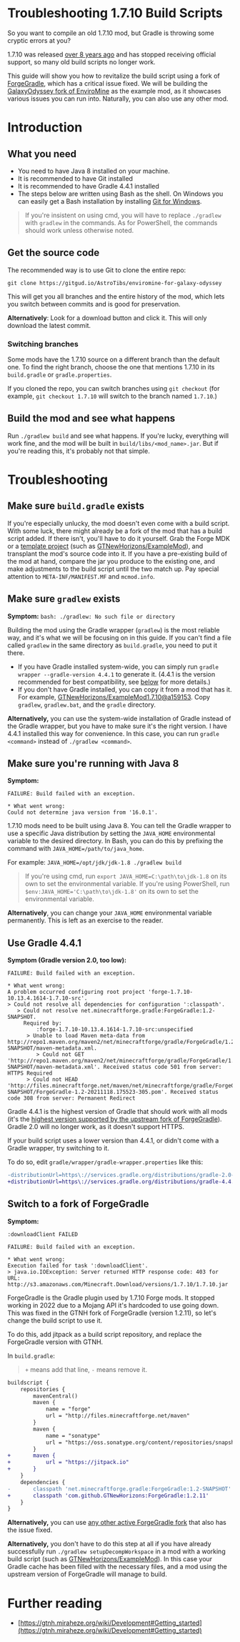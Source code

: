 # Troubleshooting 1.7.10 Build Scripts

So you want to compile an old 1.7.10 mod, but Gradle is throwing some cryptic errors at you?

1.7.10 was released [over 8 years ago](https://howoldisminecraft1710.today/) and has stopped receiving official support, so many old build scripts no longer work.

This guide will show you how to revitalize the build script using a fork of [ForgeGradle](forgegradle.md), which has a critical issue fixed. We will be building the [GalaxyOdyssey fork of EnviroMine](https://gitgud.io/AstroTibs/enviromine-for-galaxy-odyssey) as the example mod, as it showcases various issues you can run into. Naturally, you can also use any other mod.

# Introduction

## What you need
* You need to have Java 8 installed on your machine.
* It is recommended to have Git installed
* It is recommended to have Gradle 4.4.1 installed
* The steps below are written using Bash as the shell. On Windows you can easily get a Bash installation by installing [Git for Windows](https://git-scm.com/download/win).

> If you're insistent on using cmd, you will have to replace `./gradlew` with `gradlew` in the commands. As for PowerShell, the commands should work unless otherwise noted.

## Get the source code

The recommended way is to use Git to clone the entire repo:
```
git clone https://gitgud.io/AstroTibs/enviromine-for-galaxy-odyssey
```
This will get you all branches and the entire history of the mod, which lets you switch between commits and is good for preservation.

**Alternatively**: Look for a download button and click it. This will only download the latest commit.

### Switching branches

Some mods have the 1.7.10 source on a different branch than the default one. To find the right branch, choose the one that mentions 1.7.10 in its `build.gradle` or `gradle.properties`.

If you cloned the repo, you can switch branches using `git checkout` (for example, `git checkout 1.7.10` will switch to the branch named `1.7.10`.)

## Build the mod and see what happens

Run `./gradlew build` and see what happens. If you're lucky, everything will work fine, and the mod will be built in `build/libs/<mod_name>.jar`. But if you're reading this, it's probably not that simple.

# Troubleshooting

## Make sure `build.gradle` exists

If you're especially unlucky, the mod doesn't even come with a build script. With some luck, there might already be a fork of the mod that has a build script added. If there isn't, you'll have to do it yourself. Grab the Forge MDK or a [template project](forge-workspace-setup.md#template-projects) (such as [GTNewHorizons/ExampleMod](https://github.com/GTNewHorizons/ExampleMod1.7.10)), and transplant the mod's source code into it. If you have a pre-existing build of the mod at hand, compare the jar you produce to the existing one, and make adjustments to the build script until the two match up. Pay special attention to `META-INF/MANIFEST.MF` and `mcmod.info`.

## Make sure `gradlew` exists

**Symptom:** `bash: ./gradlew: No such file or directory` 

Building the mod using the Gradle wrapper (`gradlew`) is the most reliable way, and it's what we will be focusing on in this guide. If you can't find a file called `gradlew` in the same directory as `build.gradle`, you need to put it there.

* If you have Gradle installed system-wide, you can simply run `gradle wrapper --gradle-version 4.4.1` to generate it. (4.4.1 is the version recommended for best compatibility, see [below](#use-gradle-441) for more details.)
* If you don't have Gradle installed, you can copy it from a mod that has it. For example, [GTNewHorizons/ExampleMod1.7.10@a159153](https://github.com/GTNewHorizons/ExampleMod1.7.10/tree/a15915363a5a46dc609d3de46c069bcb8b4db527). Copy `gradlew`, `gradlew.bat`, and the `gradle` directory.

**Alternatively,** you can use the system-wide installation of Gradle instead of the Gradle wrapper, but you have to make sure it's the right version. I have 4.4.1 installed this way for convenience. In this case, you can run `gradle <command>` instead of `./gradlew <command>`.

## Make sure you're running with Java 8

**Symptom:**
```
FAILURE: Build failed with an exception.

* What went wrong:
Could not determine java version from '16.0.1'.
```
1.7.10 mods need to be built using Java 8. You can tell the Gradle wrapper to use a specific Java distribution by setting the `JAVA_HOME` environmental variable to the desired directory. In Bash, you can do this by prefixing the command with `JAVA_HOME=/path/to/java_home`.

For example: `JAVA_HOME=/opt/jdk/jdk-1.8 ./gradlew build`

> If you're using cmd, run `export JAVA_HOME=C:\path\to\jdk-1.8` on its own to set the environmental variable.
> If you're using PowerShell, run `$env:JAVA_HOME='C:\path\to\jdk-1.8'` on its own to set the environmental variable.

**Alternatively**, you can change your `JAVA_HOME` environmental variable permanently. This is left as an exercise to the reader.

## Use Gradle 4.4.1

**Symptom (Gradle version 2.0, too low):**
```
FAILURE: Build failed with an exception.

* What went wrong:
A problem occurred configuring root project 'forge-1.7.10-10.13.4.1614-1.7.10-src'.
> Could not resolve all dependencies for configuration ':classpath'.
   > Could not resolve net.minecraftforge.gradle:ForgeGradle:1.2-SNAPSHOT.
     Required by:
         :forge-1.7.10-10.13.4.1614-1.7.10-src:unspecified
      > Unable to load Maven meta-data from http://repo1.maven.org/maven2/net/minecraftforge/gradle/ForgeGradle/1.2-SNAPSHOT/maven-metadata.xml.
         > Could not GET 'http://repo1.maven.org/maven2/net/minecraftforge/gradle/ForgeGradle/1.2-SNAPSHOT/maven-metadata.xml'. Received status code 501 from server: HTTPS Required
      > Could not HEAD 'http://files.minecraftforge.net/maven/net/minecraftforge/gradle/ForgeGradle/1.2-SNAPSHOT/ForgeGradle-1.2-20211118.175523-305.pom'. Received status code 308 from server: Permanent Redirect
```

Gradle 4.4.1 is the highest version of Gradle that should work with all mods (it's the [highest version supported by the upstream fork of ForgeGradle](https://github.com/MinecraftModDevelopment/Modding-Resources/blob/master/version_info.md)). Gradle 2.0 will no longer work, as it doesn't support HTTPS.

If your build script uses a lower version than 4.4.1, or didn't come with a Gradle wrapper, try switching to it.

To do so, edit `gradle/wrapper/gradle-wrapper.properties` like this:

```patch
-distributionUrl=https\://services.gradle.org/distributions/gradle-2.0-bin.zip
+distributionUrl=https\://services.gradle.org/distributions/gradle-4.4.1-bin.zip
```

## Switch to a fork of ForgeGradle

**Symptom:**
```
:downloadClient FAILED

FAILURE: Build failed with an exception.

* What went wrong:
Execution failed for task ':downloadClient'.
> java.io.IOException: Server returned HTTP response code: 403 for URL: http://s3.amazonaws.com/Minecraft.Download/versions/1.7.10/1.7.10.jar
```

ForgeGradle is the Gradle plugin used by 1.7.10 Forge mods. It stopped working in 2022 due to a Mojang API it's hardcoded to use going down. This was fixed in the GTNH fork of ForgeGradle (version 1.2.11), so let's change the build script to use it.

To do this, add jitpack as a build script repository, and replace the ForgeGradle version with GTNH.

In `build.gradle`:

> `+` means add that line, `-` means remove it.

```patch
buildscript {
    repositories {
        mavenCentral()
        maven {
            name = "forge"
            url = "http://files.minecraftforge.net/maven"
        }
        maven {
            name = "sonatype"
            url = "https://oss.sonatype.org/content/repositories/snapshots/"
        }
+       maven {
+           url = "https://jitpack.io"
+       }
    }
    dependencies {
-       classpath 'net.minecraftforge.gradle:ForgeGradle:1.2-SNAPSHOT'
+       classpath 'com.github.GTNewHorizons:ForgeGradle:1.2.11'
    }
}
```

**Alternatively,** you can use [any other active ForgeGradle fork](forgegradle.md#forks) that also has the issue fixed.

**Alternatively,** you don't have to do this step at all if you have already successfully run `./gradlew setupDecompWorkspace` in a mod with a working build script (such as [GTNewHorizons/ExampleMod](https://github.com/GTNewHorizons/ExampleMod1.7.10)). In this case your Gradle cache has been filled with the necessary files, and a mod using the upstream version of ForgeGradle will manage to build.

# Further reading
* [https://gtnh.miraheze.org/wiki/Development#Getting_started](https://gtnh.miraheze.org/wiki/Development#Getting_started)
